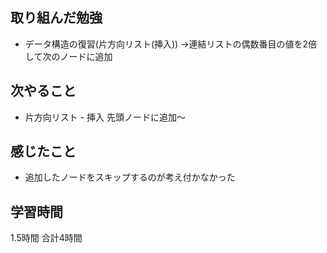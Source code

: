 

## 取り組んだ勉強
- データ構造の復習(片方向リスト(挿入))
  →連結リストの偶数番目の値を2倍して次のノードに追加

## 次やること 
- 片方向リスト - 挿入 先頭ノードに追加〜

## 感じたこと
- 追加したノードをスキップするのが考え付かなかった

## 学習時間
1.5時間
合計4時間
